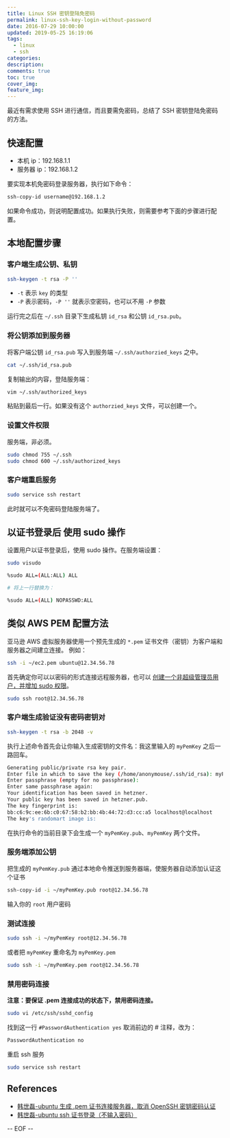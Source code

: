 ```yaml
---
title: Linux SSH 密钥登陆免密码
permalink: linux-ssh-key-login-without-password
date: 2016-07-29 10:00:00
updated: 2019-05-25 16:19:06
tags:
  - linux
  - ssh
categories:
description:
comments: true
toc: true
cover_img:
feature_img:
---
```


最近有需求使用 SSH 进行通信，而且要需免密码，总结了 SSH 密钥登陆免密码的方法。

## 快速配置

- 本机 ip：192.168.1.1
- 服务器 ip：192.168.1.2

要实现本机免密码登录服务器，执行如下命令：

```bash
ssh-copy-id username@192.168.1.2
```

如果命令成功，则说明配置成功。如果执行失败，则需要参考下面的步骤进行配置。

<!-- more -->

## 本地配置步骤

### 客户端生成公钥、私钥

```bash
ssh-keygen -t rsa -P ''
```

- `-t` 表示 `key` 的类型
- `-P` 表示密码，`-P ''` 就表示空密码，也可以不用 `-P` 参数

运行完之后在 `~/.ssh` 目录下生成私钥 `id_rsa` 和公钥 `id_rsa.pub`。

### 将公钥添加到服务器

将客户端公钥 `id_rsa.pub` 写入到服务端 `~/.ssh/authorzied_keys` 之中。

```bash
cat ~/.ssh/id_rsa.pub
```

复制输出的内容，登陆服务端：

```bash
vim ~/.ssh/authorized_keys
```

粘贴到最后一行。如果没有这个 `authorzied_keys` 文件，可以创建一个。

### 设置文件权限

服务端，非必须。

```bash
sudo chmod 755 ~/.ssh
sudo chmod 600 ~/.ssh/authorized_keys
```

### 客户端重启服务

```bash
sudo service ssh restart
```

此时就可以不免密码登陆服务端了。

## 以证书登录后 使用 sudo 操作

设置用户以证书登录后，使用 sudo 操作。在服务端设置：

```bash
sudo visudo
```

```bash
%sudo ALL=(ALL:ALL) ALL

# 将上一行替换为：

%sudo ALL=(ALL) NOPASSWD:ALL
```

## 类似 AWS PEM 配置方法

亚马逊 AWS 虚拟服务器使用一个预先生成的 `*.pem` 证书文件（密钥）为客户端和服务器之间建立连接。 例如：

```bash
ssh -i ~/ec2.pem ubuntu@12.34.56.78
```

首先确定你可以以密码的形式连接远程服务器，也可以 [创建一个非超级管理员用户，并增加 sudo 权限](http://blog.csdn.net/hanshileiai/article/details/51141854)。

```bash
sudo ssh root@12.34.56.78
```

### 客户端生成验证没有密码密钥对

```bash
ssh-keygen -t rsa -b 2048 -v
```

执行上述命令首先会让你输入生成密钥的文件名：我这里输入的 `myPemKey` 之后一路回车。

```bash
Generating public/private rsa key pair.
Enter file in which to save the key (/home/anonymouse/.ssh/id_rsa): myPemKey
Enter passphrase (empty for no passphrase):
Enter same passphrase again:
Your identification has been saved in hetzner.
Your public key has been saved in hetzner.pub.
The key fingerprint is:
bb:c6:9c:ee:6b:c0:67:58:b2:bb:4b:44:72:d3:cc:a5 localhost@localhost
The key's randomart image is:
```

在执行命令的当前目录下会生成一个 `myPemKey.pub`、`myPemKey` 两个文件。

### 服务端添加公钥

把生成的 `myPemKey.pub` 通过本地命令推送到服务器端，使服务器自动添加认证这个证书

```bash
ssh-copy-id -i ~/myPemKey.pub root@12.34.56.78
```

输入你的 `root` 用户密码

### 测试连接

```bash
sudo ssh -i ~/myPemKey root@12.34.56.78
```

或者把 `myPemKey` 重命名为 `myPemKey.pem`

```bash
sudo ssh -i ~/myPemKey.pem root@12.34.56.78
```

### 禁用密码连接

**注意：要保证 .pem 连接成功的状态下，禁用密码连接。**

```bash
sudo vi /etc/ssh/sshd_config
```

找到这一行 `#PasswordAuthentication yes` 取消前边的 # 注释，改为：

```bash
PasswordAuthentication no
```

重启 ssh 服务

```bash
sudo service ssh restart
```

## References

- [韩世磊-ubuntu 生成 .pem 证书连接服务器，取消 OpenSSH 密钥密码认证](http://blog.csdn.net/hanshileiai/article/details/51141638)
- [韩世磊-ubuntu ssh 证书登录（不输入密码）](http://blog.csdn.net/hanshileiai/article/details/50381467)

-- EOF --
